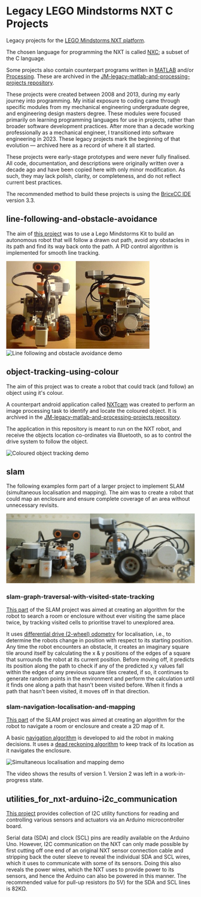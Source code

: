 # Legacy LEGO Mindstorms NXT C Projects

Legacy projects for the [LEGO Mindstorms NXT platform](https://en.wikipedia.org/wiki/Lego_Mindstorms_NXT).

The chosen language for programming the NXT is called [NXC](https://bricxcc.sourceforge.net/nbc/nxcdoc/nxcapi/intro.html); a subset of the C language.

Some projects also contain counterpart programs written in [MATLAB](https://www.mathworks.com/products/matlab.html) and/or [Processing](https://processing.org). These are archived in the [JM-legacy-matlab-and-processing-projects repository](https://github.com/jo3-tech/JM-legacy-matlab-and-processing-projects).

These projects were created between 2008 and 2013, during my early journey into programming. My initial exposure to coding came through specific modules from my mechanical engineering undergraduate degree, and engineering design masters degree. These modules were focused primarily on learning programming languages for use in projects, rather than broader software development practices. After more than a decade working professionally as a mechanical engineer, I transitioned into software engineering in 2023. These legacy projects mark the beginning of that evolution — archived here as a record of where it all started.

These projects were early-stage prototypes and were never fully finalised. All code, documentation, and descriptions were originally written over a decade ago and have been copied here with only minor modification. As such, they may lack polish, clarity, or completeness, and do not reflect current best practices.

The recommended method to build these projects is using the [BricxCC IDE](https://bricxcc.sourceforge.net) version 3.3.

## line-following-and-obstacle-avoidance

The aim of [this project](line-following-and-obstacle-avoidance/line-following-and-obstacle-avoidance.nxc) was to use a Lego Mindstorms Kit to build an autonomous robot that will follow a drawn out path, avoid any obstacles in its path and find its way back onto the path. A PID control algorithm is implemented for smooth line tracking.

![Line following NXT robot](documentation/line-following-and-obstacle-avoidance-nxt-robot.jpg)
![Line following and obstacle avoidance demo](documentation/line-following-using-pid-control-and-obstacle-avoidance.gif)

## object-tracking-using-colour

The aim of this project was to create a robot that could track (and follow) an object using it's colour.

A counterpart android application called [NXTcam](https://github.com/jo3-tech/JM-legacy-matlab-and-processing-projects/tree/main/nxtcam-android) was created to perform an image processing task to identify and locate the coloured object. It is archived in the [JM-legacy-matlab-and-processing-projects repository](https://github.com/jo3-tech/JM-legacy-matlab-and-processing-projects).

The application in this repository is meant to run on the NXT robot, and receive the objects location co-ordinates via Bluetooth, so as to control the drive system to follow the object.

![Coloured object tracking demo](documentation/object-tracking-using-colour.gif)

## slam

The following examples form part of a larger project to implement SLAM (simultaneous localisation and mapping). The aim was to create a robot that could map an enclosure and ensure complete coverage of an area without unnecessary revisits.

![SLAM NXT robot](documentation/slam-nxt-robot.jpg)

### slam-graph-traversal-with-visited-state-tracking

[This part](slam-graph-traversal-with-visited-state-tracking/slam-graph-traversal-with-visited-state-tracking.nxc) of the SLAM project was aimed at creating an algorithm for the robot to search a room or enclosure without ever visiting the same place twice, by tracking visited cells to prioritise travel to unexplored area.

It uses [differential drive (2-wheel) odometry](documentation/slam-localisation-algorithm.pdf) for localisation, i.e., to determine the robots change in position with respect to its starting position. Any time the robot encounters an obstacle, it creates an imaginary square tile around itself by calculating the x & y positions of the edges of a square that surrounds the robot at its current position. Before moving off, it predicts its position along the path to check if any of the predicted x,y values fall within the edges of any previous square tiles created, if so, it continues to generate random points in the environment and perform the calculation until it finds one along a path that hasn't been visited before. When it finds a path that hasn't been visited, it moves off in that direction.

### slam-navigation-localisation-and-mapping

[This part](slam-navigation-localisation-and-mapping) of the SLAM project was aimed at creating an algorithm for the robot to navigate a room or enclosure and create a 2D map of it.

A basic [navigation algorithm](documentation/slam-navigation-algorithm.pdf) is developed to aid the robot in making decisions. It uses a [dead reckoning algorithm](documentation/slam-localisation-and-mapping-using-dead-reckoning.pdf) to keep track of its location as it navigates the enclosure.

![Simultaneous localisation and mapping demo](documentation/slam-navigation-localisation-and-mapping.gif)

The video shows the results of version 1. Version 2 was left in a work-in-progress state.

## utilities_for_nxt-arduino-i2c_communication

[This project](utilities-for-nxt-arduino-i2c-communication/utilities-for-nxt-arduino-i2c-communication.nxc) provides collection of I2C utility functions for reading and controlling various sensors and actuators via an Arduino microcontroller board.

Serial data (SDA) and clock (SCL) pins are readily available on the Arduino Uno. However, I2C communication on the NXT can only made possible by first cutting off one end of an original NXT sensor connection cable and stripping back the outer sleeve to reveal the individual SDA and SCL wires, which it uses to communicate with some of its sensors. Doing this also reveals the power wires, which the NXT uses to provide power to its sensors, and hence the Arduino can also be powered in this manner. The recommended value for pull-up resistors (to 5V) for the SDA and SCL lines is 82KΩ.
